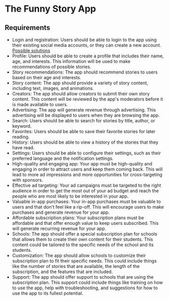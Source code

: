 # The Funny Story App

## Requirements

* Login and registration: Users should be able to login to the app using their existing social media accounts, or they can create a new account.
[Possible solutions](../2%20-%20Requirements%20Solutions/login-registration.md)
* Profile: Users should be able to create a profile that includes their name, age, and interests. This information will be used to make recommendations of possible stories.
* Story recommendations: The app should recommend stories to users based on their age and interests.
* Story content: The app should provide a variety of story content, including text, images, and animations.
* Creators: The app should allow creators to submit their own story content. This content will be reviewed by the app's moderators before it is made available to users.
* Advertising: The app will generate revenue through advertising. This advertising will be displayed to users when they are browsing the app.
* Search: Users should be able to search for stories by title, author, or keyword.
* Favorites: Users should be able to save their favorite stories for later reading.
* History: Users should be able to view a history of the stories that they have read.
* Settings: Users should be able to configure their settings, such as their preferred language and the notification settings.
* High-quality and engaging app: Your app must be high-quality and engaging in order to attract users and keep them coming back. This will lead to more ad impressions and more opportunities for cross-targeting with sponsors.
* Effective ad targeting: Your ad campaigns must be targeted to the right audience in order to get the most out of your ad budget and reach the people who are most likely to be interested in your app.
* Valuable in-app purchases: Your in-app purchases must be valuable to users and that don't feel like a rip-off. This will encourage users to make purchases and generate revenue for your app.
* Affordable subscription plans: Your subscription plans must be affordable and that offer enough value to keep users subscribed. This will generate recurring revenue for your app.
* Schools: The app should offer a special subscription plan for schools that allows them to create their own content for their students. This content could be tailored to the specific needs of the school and its students.
* Customization: The app should allow schools to customize their subscription plan to fit their specific needs. This could include things like the number of stories that are available, the length of the subscription, and the features that are included.
* Support: The app should offer support to schools that are using the subscription plan. This support could include things like training on how to use the app, help with troubleshooting, and suggestions for how to use the app to its fullest potential.
